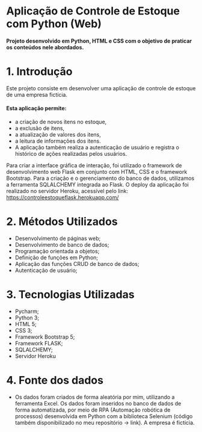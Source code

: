 # Aplicação de Controle de Estoque com Python (Web)
<h4>Projeto desenvolvido em Python, HTML e CSS com o objetivo de praticar os conteúdos nele abordados.</h4>

# 1.	Introdução
Este projeto consiste em desenvolver uma aplicação de controle de estoque de uma empresa fictícia. 
 #### Esta aplicação permite:
  * a criação de novos itens no estoque, 
  * a exclusão de itens, 
  * a atualização de valores dos itens,
  * a leitura de informações dos itens. 
  * A aplicação também realiza a autenticação de usuário e registra o histórico de ações realizadas pelos usuários. 

Para criar a interface gráfica de interação, foi utilizado o framework de desenvolvimento web Flask em conjunto com HTML, CSS e o framework Bootstrap. Para a criação e o gerenciamento do banco de dados, utilizamos a ferramenta SQLALCHEMY integrada ao Flask. O deploy da aplicação foi realizado no servidor Heroku, acessível pelo link: https://controleestoqueflask.herokuapp.com/

# 2.	Métodos Utilizados
*	Desenvolvimento de páginas web;
*	Desenvolvimento de banco de dados;
*	Programação orientada a objetos;
*	Definição de funções em Python;
*	Aplicação das funções CRUD de banco de dados;
*	Autenticação de usuário;
 
# 3.	Tecnologias Utilizadas
*	Pycharm;
*	Python 3;
*	HTML 5;
*	CSS 3;
*	Framework Bootstrap 5;
*	Framework FLASK;
*	SQLALCHEMY;
*	Servidor Heroku

# 4.	Fonte dos dados
*	Os dados foram criados de forma aleatória por mim, utilizando a ferramenta Excel. Os dados foram inseridos no banco de dados de forma automatizada, por meio de RPA (Automação robótica de processos) desenvolvida em Python com a biblioteca Selenium (código também disponibilizado no meu repositório -> link). A empresa é fictícia.

